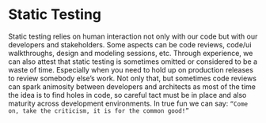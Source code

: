 # Static Testing

Static testing relies on human interaction not only with our code but with our developers and stakeholders. Some aspects can be code reviews, code/ui walkthroughs, design and modeling sessions, etc. Through experience, we can also attest that static testing is sometimes omitted or considered to be a waste of time. Especially when you need to hold up on production releases to review somebody else’s work. Not only that, but sometimes code reviews can spark animosity between developers and architects as most of the time the idea is to find holes in code, so careful tact must be in place and also maturity across development environments. In true fun we can say: `“Come on, take the criticism, it is for the common good!”`